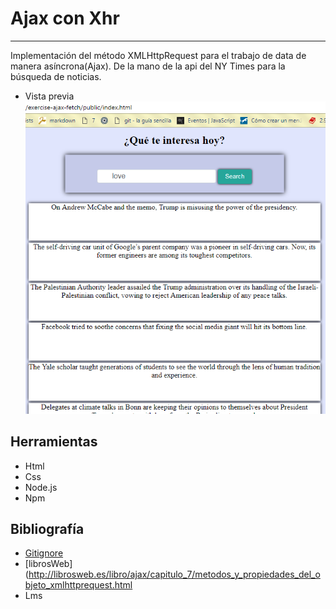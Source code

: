 # Ajax con Xhr

***

Implementación del método XMLHttpRequest para el trabajo de data de manera asíncrona(Ajax). De la mano de la api del NY Times para la búsqueda de noticias.

* Vista previa
![img](assets/fetch.png)


## Herramientas

+ Html
+ Css
+ Node.js
+ Npm

## Bibliografía
+ [Gitignore](https://desarrolloweb.com/articulos/archivo-gitignore.html)
+ [librosWeb](http://librosweb.es/libro/ajax/capitulo_7/metodos_y_propiedades_del_objeto_xmlhttprequest.html
+ Lms